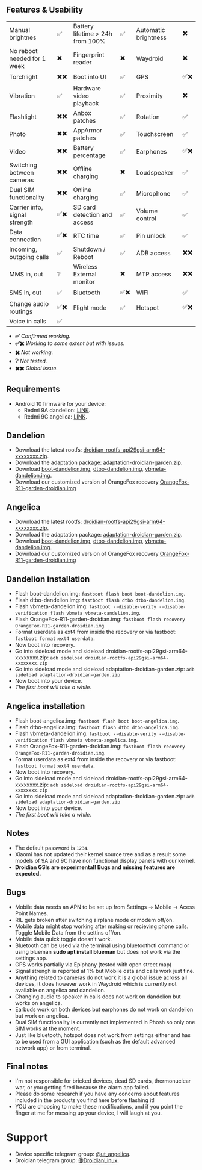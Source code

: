 ## Features & Usability

|                               	|    	|                                  	|    	|                      	|   	|
|-------------------------------	|----	|----------------------------------	|----	|----------------------	|---	|
| Manual brightnes              	|  ✅ 	| Battery lifetime > 24h from 100% 	|  ✅ 	| Automatic brightness  |  ✖️ 	|
| No reboot needed for 1 week      	|  ✖️ 	| Fingerprint reader  	                |  ✖️ 	| Waydroid		|  ✖️	|
| Torchlight                    	|  ✖️✖️ 	| Boot into UI                     	|  ✅ 	| GPS                 	|  ✅✖️ 	|
| Vibration                     	|  ✅ 	| Hardware video playback          	|  ✅ 	| Proximity          	|  ✖️ 	|
| Flashlight                    	|  ✖️✖️ 	| Anbox patches                    	|  ✅ 	| Rotation            	|  ✅ 	|
| Photo                         	|  ✖️✖️ 	| AppArmor patches                 	|  ✅ 	| Touchscreen          	|  ✅ 	|
| Video                         	|  ✖️✖️ 	| Battery percentage               	|  ✅ 	| Earphones           	|  ✅✖️ 	|
| Switching between cameras     	|  ✖️✖️ 	| Offline charging                 	|  ✖️ 	| Loudspeaker          	|  ✅ 	|
| Dual SIM functionality        	|  ✖️✖️	| Online charging                  	|  ✅ 	| Microphone          	|  ✅ 	|
| Carrier info, signal strength 	|  ✅✖️ 	| SD card detection and access     	|  ✅ 	| Volume control       	|  ✅ 	|
| Data connection               	|  ✅✖️ 	| RTC time                         	|  ✅ 	| Pin unlock           	|  ✅ 	|
| Incoming, outgoing calls      	|  ✅ 	| Shutdown / Reboot                	|  ✅ 	| ADB access          	|  ✖️✖️ 	|
| MMS in, out                   	|  ❔ 	| Wireless External monitor        	|  ✖️ 	| MTP access           	|  ✖️✖️ 	|
| SMS in, out                    	|  ✅ 	| Bluetooth                        	|  ✅✖️ 	| WiFi			|  ✅	|
| Change audio routings          	|  ✅✖️	| Flight mode                      	|  ✅ 	| Hotspot		|  ✅✖️	|
| Voice in calls                	|  ✅ 	|

- **✅** *Confirmed working.*
- **✅✖️** *Working to some extent but with issues.*
- **✖️** *Not working.*
- **❔** *Not tested.*
- **✖️✖️** *Global issue.*

## Requirements
- Android 10 firmware for your device:
  - Redmi 9A dandelion: [LINK](https://xiaomifirmwareupdater.com/archive/miui/dandelion/).
  - Redmi 9C angelica: [LINK](https://xiaomifirmwareupdater.com/archive/miui/angelica/).

## Dandelion
- Download the latest rootfs:  [droidian-rootfs-api29gsi-arm64-xxxxxxxx.zip](https://github.com/droidian-images/rootfs-api29gsi-all/releases).
- Download the adaptation package: [adaptation-droidian-garden.zip](https://garden.bardia.tech/adaptation-droidian-garden.zip).
- Download [boot-dandelion.img](https://garden.bardia.tech/boot-dandelion.img), [dtbo-dandelion.img](https://garden.bardia.tech/dtbo-dandelion.img), [vbmeta-dandelion.img](https://garden.bardia.tech/vbmeta-dandelion.img).
- Download our customized version of OrangeFox recovery [OrangeFox-R11-garden-droidian.img](https://garden.bardia.tech/OrangeFox-R11-garden-droidian.img)

## Angelica
- Download the latest rootfs:  [droidian-rootfs-api29gsi-arm64-xxxxxxxx.zip](https://github.com/droidian-images/rootfs-api29gsi-all/releases).
- Download the adaptation package: [adaptation-droidian-garden.zip](https://garden.bardia.tech/adaptation-droidian-garden.zip).
- Download [boot-dandelion.img](https://garden.bardia.tech/boot-angelica.img), [dtbo-dandelion.img](https://garden.bardia.tech/dtbo-angelica.img), [vbmeta-dandelion.img](https://garden.bardia.tech/vbmeta-angelica.img).
- Download our customized version of OrangeFox recovery [OrangeFox-R11-garden-droidian.img](https://garden.bardia.tech/OrangeFox-R11-garden-droidian.img)

## Dandelion installation
- Flash boot-dandelion.img: `fastboot flash boot boot-dandelion.img`.
- Flash dtbo-dandelion.img: `fastboot flash dtbo dtbo-dandelion.img`.
- Flash vbmeta-dandelion.img: `fastboot --disable-verity --disable-verification flash vbmeta vbmeta-dandelion.img`.
- Flash OrangeFox-R11-garden-droidian.img: `fastboot flash recovery OrangeFox-R11-garden-droidian.img`.
- Format userdata as ext4 from inside the recovery or via fastboot: `fastboot format:ext4 userdata`.
- Now boot into recovery.
- Go into sideload mode and sideload droidian-rootfs-api29gsi-arm64-xxxxxxxx.zip: `adb sideload droidian-rootfs-api29gsi-arm64-xxxxxxxx.zip`
- Go into sideload mode and sideload adaptation-droidian-garden.zip: `adb sideload adaptation-droidian-garden.zip`
- Now boot into your device.
- *The first boot will take a while.*

## Angelica installation
- Flash boot-angelica.img: `fastboot flash boot boot-angelica.img`.
- Flash dtbo-angelica.img: `fastboot flash dtbo dtbo-angelica.img`.
- Flash vbmeta-dandelion.img: `fastboot --disable-verity --disable-verification flash vbmeta vbmeta-angelica.img`.
- Flash OrangeFox-R11-garden-droidian.img: `fastboot flash recovery OrangeFox-R11-garden-droidian.img`.
- Format userdata as ext4 from inside the recovery or via fastboot: `fastboot format:ext4 userdata`.
- Now boot into recovery.
- Go into sideload mode and sideload droidian-rootfs-api29gsi-arm64-xxxxxxxx.zip: `adb sideload droidian-rootfs-api29gsi-arm64-xxxxxxxx.zip`
- Go into sideload mode and sideload adaptation-droidian-garden.zip: `adb sideload adaptation-droidian-garden.zip`
- Now boot into your device.
- *The first boot will take a while.*

## Notes
- The default password is `1234`.
- Xiaomi has not updated their kernel source tree and as a result some models of 9A and 9C have non functional display panels with our kernel.
- **Droidian GSIs are experimental! Bugs and missing features are expected.**

## Bugs
- Mobile data needs an APN to be set up from Settings -> Mobile -> Acess Point Names.
- RIL gets broken after switching airplane mode or modem off/on.
- Mobile data might stop working after making or recieving phone calls. Toggle Mobile Data from the settins off/on.
- Mobile data quick toggle doesn't work.
- Bluetooth can be used via the terminal using bluetoothctl command or using blueman **sudo apt install blueman** but does not work via the settings app.
- GPS works partially via Epiphany (tested with open street map)
- Signal strengh is reported at 1% but Mobile data and calls work just fine.
- Anything related to cameras do not work it is a global issue across all devices, it does however work in Waydroid which is currently not available on angelica and dandelion.
- Changing audio to speaker in calls does not work on dandelion but works on angelica.
- Earbuds work on both devices but earphones do not work on dandelion but work on angelica.
- Dual SIM functionality is currently not implemented in Phosh so only one SIM works at the moment.
- Just like bluetooth, hotspot does not work from settings either and has to be used from a GUI application (such as the default advanced network app) or from terminal.

## Final notes
- I'm not responsible for bricked devices, dead SD cards, thermonuclear war, or you getting fired because the alarm app failed.
- Please do some research if you have any concerns about features included in the products you find here before flashing it!
- YOU are choosing to make these modifications, and if you point the finger at me for messing up your device, I will laugh at you.

# Support
- Device specific telegram group: [@ut_angelica](https://t.me/ut_angelica).
- Droidian telegram group: [@DroidianLinux](https://t.me/DroidianLinux).

